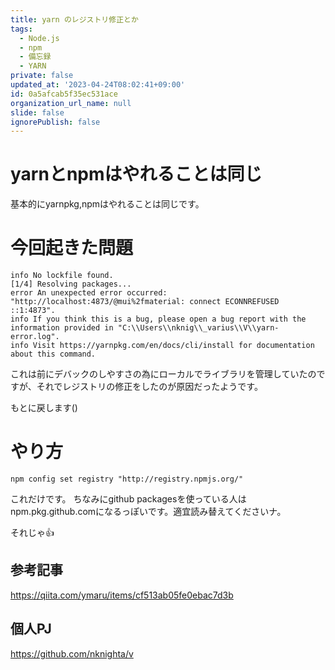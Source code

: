 ```yaml
---
title: yarn のレジストリ修正とか
tags:
  - Node.js
  - npm
  - 備忘録
  - YARN
private: false
updated_at: '2023-04-24T08:02:41+09:00'
id: 0a5afcab5f35ec531ace
organization_url_name: null
slide: false
ignorePublish: false
---
```

# yarnとnpmはやれることは同じ

基本的にyarnpkg,npmはやれることは同じです。

# 今回起きた問題

```
info No lockfile found.
[1/4] Resolving packages...
error An unexpected error occurred: "http://localhost:4873/@mui%2fmaterial: connect ECONNREFUSED ::1:4873".
info If you think this is a bug, please open a bug report with the information provided in "C:\\Users\\nknig\\_varius\\V\\yarn-error.log".
info Visit https://yarnpkg.com/en/docs/cli/install for documentation about this command.

```

これは前にデバックのしやすさの為にローカルでライブラリを管理していたのですが、それでレジストリの修正をしたのが原因だったようです。

もとに戻します()

# やり方

```
npm config set registry "http://registry.npmjs.org/"
```
これだけです。
ちなみにgithub packagesを使っている人は npm.pkg.github.comになるっぽいです。適宜読み替えてくださいナ。

それじゃ👍

## 参考記事

https://qiita.com/ymaru/items/cf513ab05fe0ebac7d3b

## 個人PJ

https://github.com/nknighta/v
